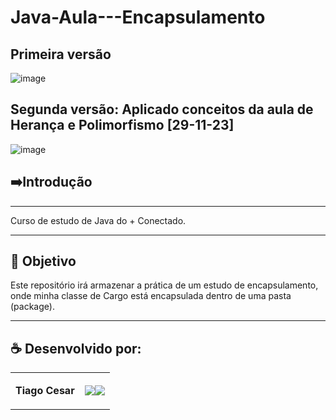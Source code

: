 # Java-Aula---Encapsulamento


## Primeira versão
![image](https://github.com/TiagoUniverse/Java-Aula---Encapsulamento/assets/71237410/419a2756-7b8c-4ebf-bf7f-261d3abba04c)


## Segunda versão: Aplicado conceitos da aula de Herança e Polimorfismo [29-11-23]
![image](https://github.com/TiagoUniverse/Java-Aula---Encapsulamento/assets/71237410/4bcf63f7-eb1f-4f94-ab3b-33c9ee3e2dad)



## ➡️Introdução
----------------------
Curso de estudo de Java do + Conectado.

---

## 🎯 Objetivo
Este repositório irá armazenar a prática de um estudo de encapsulamento, onde minha classe de Cargo está encapsulada dentro de uma pasta (package).



---


## ☕ Desenvolvido por:

<table>
  <tbody>

<tr>
    <td><p align="left-center"><b>Tiago Cesar</b></p></td>
    <td><a href="https://github.com/TiagoUniverse" target="_blank"><img loading="lazy" src="https://img.shields.io/badge/GitHub-100000?style=for-the-badge&logo=github&logoColor=white" target="_blank" align="center"></a><a href="https://www.linkedin.com/in/tiago-lopes--/" target="_blank"><img loading="lazy" src="https://img.shields.io/badge/-LinkedIn-%230077B5?style=for-the-badge&logo=linkedin&logoColor=white" target="_blank" align="center"></a></td>
  </tr>

  </tbody>
 </table>
